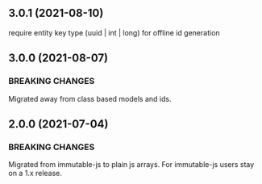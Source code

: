 ## 3.0.1 (2021-08-10)

require entity key type (uuid | int | long) for offline id generation

## 3.0.0 (2021-08-07)

### BREAKING CHANGES

Migrated away from class based models and ids.

## 2.0.0 (2021-07-04)

### BREAKING CHANGES

Migrated from immutable-js to plain js arrays. For immutable-js users stay on a 1.x release.
